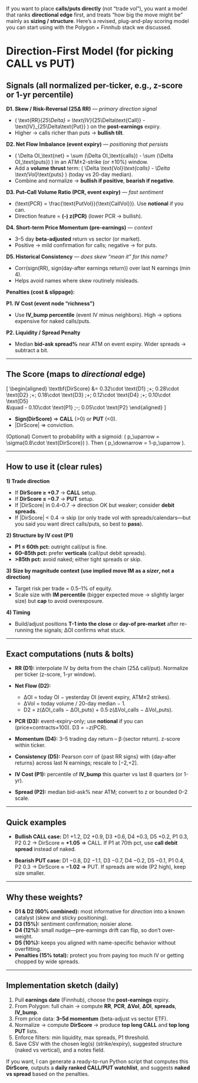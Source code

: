 If you want to place **calls/puts directly** (not “trade vol”), you want a model that ranks **directional edge** first, and treats “how big the move might be” mainly as **sizing / structure**. Here’s a revised, plug-and-play scoring model you can start using with the Polygon + Finnhub stack we discussed.

# Direction-First Model (for picking CALL vs PUT)

## Signals (all normalized per-ticker, e.g., z-score or 1-yr percentile)

**D1. Skew / Risk-Reversal (25Δ RR)** — *primary direction signal*

* ( \text{RR}*{25\Delta} = \text{IV}*{25\Delta\text{Call}} - \text{IV}_{25\Delta\text{Put}} ) on the **post-earnings** expiry.
* Higher → calls richer than puts → **bullish tilt**.

**D2. Net Flow Imbalance (event expiry)** — *positioning that persists*

* ( \Delta OI_\text{net} = \sum (\Delta OI_\text{calls}) - \sum (\Delta OI_\text{puts}) ) in an ATM±2-strike (or ±10%) window.
* Add a **volume thrust** term: ( \Delta \text{Vol}*\text{calls} - \Delta \text{Vol}*\text{puts} ) (today vs 20-day median).
* Combine and normalize → **bullish if positive**, **bearish if negative**.

**D3. Put–Call Volume Ratio (PCR, event expiry)** — *fast sentiment*

* (\text{PCR} = \frac{\text{PutVol}}{\text{CallVol}}). Use **notional** if you can.
* Direction feature = **(-) z(PCR)** (lower PCR → bullish).

**D4. Short-term Price Momentum (pre-earnings)** — *context*

* 3–5 day **beta-adjusted** return vs sector (or market).
* Positive → mild confirmation for calls; negative → for puts.

**D5. Historical Consistency** — *does skew “mean it” for this name?*

* Corr(sign(RR), sign(day-after earnings return)) over last N earnings (min 4).
* Helps avoid names where skew routinely misleads.

**Penalties (cost & slippage):**

**P1. IV Cost (event node “richness”)**

* Use **IV_bump percentile** (event IV minus neighbors). High → options expensive for naked calls/puts.

**P2. Liquidity / Spread Penalty**

* Median **bid-ask spread%** near ATM on event expiry. Wider spreads → subtract a bit.

---

## The Score (maps to *directional* edge)

[
\begin{aligned}
\textbf{DirScore} &= 0.32\cdot \text{D1} ;+; 0.28\cdot \text{D2} ;+; 0.18\cdot \text{D3} ;+; 0.12\cdot \text{D4} ;+; 0.10\cdot \text{D5} \
&\quad - 0.10\cdot \text{P1} ;-; 0.05\cdot \text{P2}
\end{aligned}
]

* **Sign(DirScore)** ⇒ **CALL** (>0) or **PUT** (<0).
* |DirScore| ⇒ conviction.

(Optional) Convert to probability with a sigmoid:
( p_\uparrow = \sigma(0.8\cdot \text{DirScore}) ). Then ( p_\downarrow = 1-p_\uparrow ).

---

## How to use it (clear rules)

**1) Trade direction**

* If **DirScore ≥ +0.7** → **CALL** setup.
* If **DirScore ≤ −0.7** → **PUT** setup.
* If |DirScore| in 0.4–0.7 → direction OK but weaker; consider **debit spreads**.
* If |DirScore| < 0.4 → skip (or only trade vol with spreads/calendars—but you said you want direct calls/puts, so best to **pass**).

**2) Structure by IV cost (P1)**

* **P1 ≤ 60th pct:** outright call/put is fine.
* **60–85th pct:** prefer **verticals** (call/put debit spreads).
* **>85th pct:** avoid naked; either tight spreads or skip.

**3) Size by magnitude context (use implied move IM as a *sizer*, not a direction)**

* Target risk per trade = 0.5–1% of equity.
* Scale size with **IM percentile** (bigger expected move → slightly larger size) but **cap** to avoid overexposure.

**4) Timing**

* Build/adjust positions **T-1 into the close** or **day-of pre-market** after re-running the signals; ΔOI confirms what stuck.

---

## Exact computations (nuts & bolts)

* **RR (D1):** interpolate IV by delta from the chain (25Δ call/put). Normalize per ticker (z-score, 1-yr window).
* **Net Flow (D2):**

  * ΔOI = today OI − yesterday OI (event expiry, ATM±2 strikes).
  * ΔVol = today volume / 20-day median − 1.
  * D2 = z(ΔOI_calls − ΔOI_puts) + 0.5·z(ΔVol_calls − ΔVol_puts).
* **PCR (D3):** event-expiry-only; use **notional** if you can (price×contracts×100). D3 = −z(PCR).
* **Momentum (D4):** 3–5 trading day return – β·(sector return). z-score within ticker.
* **Consistency (D5):** Pearson corr of {past RR signs} with {day-after returns} across last N earnings; rescale to [−2,+2].
* **IV Cost (P1):** percentile of **IV_bump** this quarter vs last 8 quarters (or 1-yr).
* **Spread (P2):** median bid-ask% near ATM; convert to z or bounded 0–2 scale.

---

## Quick examples

* **Bullish CALL case:**
  D1 +1.2, D2 +0.9, D3 +0.6, D4 +0.3, D5 +0.2, P1 0.3, P2 0.2
  → DirScore ≈ **+1.05** ⇒ CALL. If P1 at 70th pct, use **call debit spread** instead of naked.

* **Bearish PUT case:**
  D1 −0.8, D2 −1.1, D3 −0.7, D4 −0.2, D5 −0.1, P1 0.4, P2 0.3
  → DirScore ≈ **−1.02** ⇒ PUT. If spreads are wide (P2 high), keep size smaller.

---

## Why these weights?

* **D1 & D2 (60% combined):** most informative for *direction* into a known catalyst (skew and sticky positioning).
* **D3 (15%):** sentiment confirmation; noisier alone.
* **D4 (12%):** small nudge—pre-earnings drift can flip, so don’t over-weight.
* **D5 (10%):** keeps you aligned with name-specific behavior without overfitting.
* **Penalties (15% total):** protect you from paying too much IV or getting chopped by wide spreads.

---

## Implementation sketch (daily)

1. Pull **earnings date** (Finnhub), choose the **post-earnings** expiry.
2. From Polygon: full chain → compute **RR**, **PCR**, **ΔVol**, **ΔOI**, **spreads**, **IV_bump**.
3. From price data: **3–5d momentum** (beta-adjust vs sector ETF).
4. Normalize → compute **DirScore** → produce **top long CALL** and **top long PUT** lists.
5. Enforce filters: min liquidity, max spreads, P1 threshold.
6. Save CSV with the chosen leg(s) (strike/expiry), suggested structure (naked vs vertical), and a notes field.

If you want, I can generate a ready-to-run Python script that computes this **DirScore**, outputs a **daily ranked CALL/PUT watchlist**, and suggests **naked vs spread** based on the penalties.
